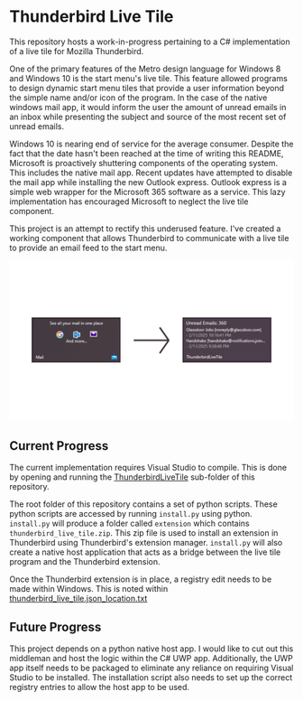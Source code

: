 # Thunderbird Live Tile

This repository hosts a work-in-progress pertaining to a C# implementation of a live tile for Mozilla Thunderbird.

One of the primary features of the Metro design language for Windows 8 and Windows 10 is the start menu's live tile. This feature allowed programs to design dynamic start menu tiles that provide a user information beyond the simple name and/or icon of the program. In the case of the native windows mail app, it would inform the user the amount of unread emails in an inbox while presenting the subject and source of the most recent set of unread emails.

Windows 10 is nearing end of service for the average consumer. Despite the fact that the date hasn't been reached at the time of writing this README, Microsoft is proactively shuttering components of the operating system. This includes the native mail app. Recent updates have attempted to disable the mail app while installing the new Outlook express. Outlook express is a simple web wrapper for the Microsoft 365 software as a service. This lazy implementation has encouraged Microsoft to neglect the live tile component.

This project is an attempt to rectify this underused feature. I've created a working component that allows Thunderbird to communicate with a live tile to provide an email feed to the start menu.

![](images/Banner.png)

## Current Progress

The current implementation requires Visual Studio to compile. This is done by opening and running the [ThunderbirdLiveTile](https://github.com/alanmmckay/thunderbird-live-tile/tree/main/ThunderbirdLiveTile) sub-folder of this repository.

The root folder of this repository contains a set of python scripts. These python scripts are accessed by running `install.py` using python. `install.py` will produce a folder called `extension` which contains `thunderbird_live_tile.zip`. This zip file is used to install an extension in Thunderbird using Thunderbird's extension manager. `install.py` will also create a native host application that acts as a bridge between the live tile program and the Thunderbird extension.

Once the Thunderbird extension is in place, a registry edit needs to be made within Windows. This is noted within [thunderbird_live_tile.json_location.txt](https://github.com/alanmmckay/thunderbird-live-tile/blob/main/thunderbird_live_tile.json_location.txt)

## Future Progress

This project depends on a python native host app. I would like to cut out this middleman and host the logic within the C# UWP app. Additionally, the UWP app itself needs to be packaged to eliminate any reliance on requiring Visual Studio to be installed. The installation script also needs to set up the correct registry entries to allow the host app to be used.
